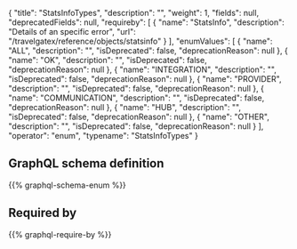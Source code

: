 {
  "title": "StatsInfoTypes",
  "description": "",
  "weight": 1,
  "fields": null,
  "deprecatedFields": null,
  "requireby": [
    {
      "name": "StatsInfo",
      "description": "Details of an specific error",
      "url": "/travelgatex/reference/objects/statsinfo"
    }
  ],
  "enumValues": [
    {
      "name": "ALL",
      "description": "",
      "isDeprecated": false,
      "deprecationReason": null
    },
    {
      "name": "OK",
      "description": "",
      "isDeprecated": false,
      "deprecationReason": null
    },
    {
      "name": "INTEGRATION",
      "description": "",
      "isDeprecated": false,
      "deprecationReason": null
    },
    {
      "name": "PROVIDER",
      "description": "",
      "isDeprecated": false,
      "deprecationReason": null
    },
    {
      "name": "COMMUNICATION",
      "description": "",
      "isDeprecated": false,
      "deprecationReason": null
    },
    {
      "name": "HUB",
      "description": "",
      "isDeprecated": false,
      "deprecationReason": null
    },
    {
      "name": "OTHER",
      "description": "",
      "isDeprecated": false,
      "deprecationReason": null
    }
  ],
  "operator": "enum",
  "typename": "StatsInfoTypes"
}
## GraphQL schema definition

{{% graphql-schema-enum %}}

## Required by

{{% graphql-require-by %}}
